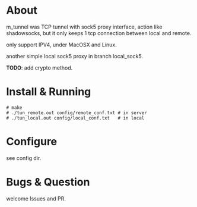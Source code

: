 
# About

m_tunnel was TCP tunnel with sock5 proxy interface, action like shadowsocks, but it only keeps 1 tcp connection between local and remote.

only support IPV4, under MacOSX and Linux.

another simple local sock5 proxy in branch local_sock5.

__TODO__: add crypto method.


# Install & Running

```
# make
# ./tun_remote.out config/remote_conf.txt # in server
# ./tun_local.out config/local_conf.txt   # in local
```





# Configure

see config dir. 


# Bugs & Question

welcome Issues and PR.
